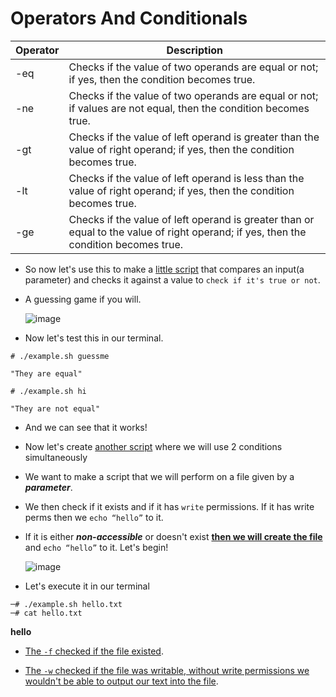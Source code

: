 # Operators And Conditionals

|Operator| Description|
|--|--|
|-eq |Checks if the value of two operands are equal or not; if yes, then the condition becomes true.|
|-ne |Checks if the value of two operands are equal or not; if values are not equal, then the condition becomes true.|
|-gt |Checks if the value of left operand is greater than the value of right operand; if yes, then the condition becomes true.|
|-lt |Checks if the value of left operand is less than the value of right operand; if yes, then the condition becomes true.|
|-ge| Checks if the value of left operand is greater than or equal to the value of right operand; if yes, then the condition becomes true.|

- So now let's use this to make a [little script](https://github.com/ShubhamJagtap2000/Bash-Scripting/blob/main/07%20-%20Operators%20%26%20Conditonals/Scripts/SingleCondition.sh) that compares an input(a parameter) and checks it against a value to `check if it's true or not`. 

- A guessing game if you will.

  ![image](https://user-images.githubusercontent.com/63872951/187646937-47c0ecf1-79f8-46d3-97cd-915de3b12ef3.png)

- Now let's test this in our terminal.

```
# ./example.sh guessme

"They are equal"

# ./example.sh hi

"They are not equal"
```
- And we can see that it works!

- Now let's create [another script](https://github.com/ShubhamJagtap2000/Bash-Scripting/blob/main/07%20-%20Operators%20%26%20Conditonals/Scripts/TwoConditions.sh) where we will use 2 conditions simultaneously


- We want to make a script that we will perform on a file given by a ***parameter***.

- We then check if it exists and if it has `write` permissions. If it has write perms then we `echo “hello”` to it. 

- If it is either ***non-accessible*** or doesn't exist **<ins>then we will create the file</ins>** and `echo “hello”` to it. Let's begin!

  ![image](https://user-images.githubusercontent.com/63872951/187647581-2500a284-e49f-4b47-9067-f969e60cd438.png)

- Let's execute it in our terminal

```
─# ./example.sh hello.txt                                                                                                                
─# cat hello.txt
```
**hello**

- <ins>The `-f` checked if the file existed</ins>.

- <ins>The `-w` checked if the file was writable, without write permissions we wouldn't be able to output our text into the file</ins>.






















